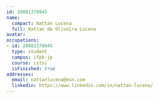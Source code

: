 ```yaml
---
id: 20081370045
name:
  compact: Nattan Lucena
  full: Nattan de Oliveira Lucena
avatar:
occupations:
- id: 20081370045
  type: student
  campus: ifpb-jp
  course: cstsi
  isFinished: true
addresses:
  email: nattanlucena@msn.com
  linkedin: https://www.linkedin.com/in/nattan-lucena/
---
```

